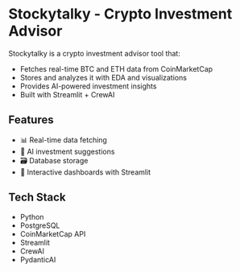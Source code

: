 # Stockytalky - Crypto Investment Advisor

Stockytalky is a crypto investment advisor tool that:
- Fetches real-time BTC and ETH data from CoinMarketCap
- Stores and analyzes it with EDA and visualizations
- Provides AI-powered investment insights
- Built with Streamlit + CrewAI

## Features
- 📊 Real-time data fetching
- 🧠 AI investment suggestions
- 🗃️ Database storage
- 🎨 Interactive dashboards with Streamlit

## Tech Stack
- Python
- PostgreSQL
- CoinMarketCap API
- Streamlit
- CrewAI
- PydanticAI
